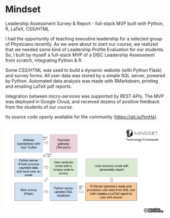 # Mindset
Leadership Assessment Survey &amp; Report - full-stack MVP built with Python, R, LaTeX, CSS/HTML

I had the opportunity of teaching executive leadership for a selected group of Physicians recently.  As we were about to start our course, we realized that we needed some kind of Leadership Profile Evaluation for our students.  So, I built by myself a full-stack MVP of a DISC Leadership Assessment from scratch, integrating Python & R.  

Some CSS/HTML was used to build a dynamic website (with Python Flask) and survey forms. All user data was stored by a simple SQL server, powered by Python.  Automated data analysis was made with RMarkdown, printing and emailing LaTeX pdf reports.

Integration between micro-services was supported by REST APIs.  The MVP was deployed in Google Cloud, and received dozens of positive feedback from the students of our course.  

Its source code openly available for the community (https://git.io/fjmHa).


![Architecture](https://github.com/marcelotournier/mindset/raw/master/Mindset%20-%20Architecture.png) 
